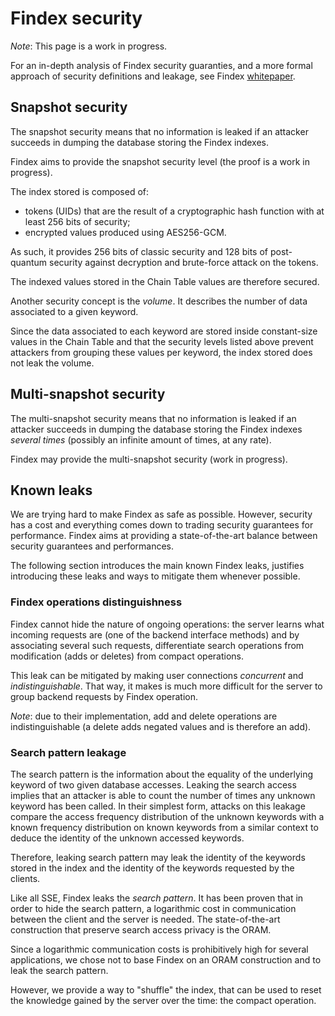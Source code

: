 Findex security
===============

*Note*: This page is a work in progress.

For an in-depth analysis of Findex security guaranties, and a more formal
approach of security definitions and leakage, see Findex
[whitepaper][whitepaper].

## Snapshot security

The snapshot security means that no information is leaked if an attacker
succeeds in dumping the database storing the Findex indexes.

Findex aims to provide the snapshot security level (the proof is a work in
progress).

The index stored is composed of:
- tokens (UIDs) that are the result of a cryptographic hash function with at
  least 256 bits of security;
- encrypted values produced using AES256-GCM.

As such, it provides 256 bits of classic security and 128 bits of post-quantum
security against decryption and brute-force attack on the tokens.

The indexed values stored in the Chain Table values are therefore secured.

Another security concept is the *volume*. It describes the number of data
associated to a given keyword.

Since the data associated to each keyword are stored inside constant-size
values in the Chain Table and that the security levels listed above prevent
attackers from grouping these values per keyword, the index stored does not
leak the volume.

## Multi-snapshot security

The multi-snapshot security means that no information is leaked if an attacker
succeeds in dumping the database storing the Findex indexes *several times*
(possibly an infinite amount of times, at any rate).

Findex may provide the multi-snapshot security (work in progress).

## Known leaks

We are trying hard to make Findex as safe as possible. However, security has a
cost and everything comes down to trading security guarantees for performance.
Findex aims at providing a state-of-the-art balance between security guarantees
and performances.

The following section introduces the main known Findex leaks, justifies
introducing these leaks and ways to mitigate them whenever possible.

### Findex operations distinguishness

Findex cannot hide the nature of ongoing operations: the server learns what
incoming requests are (one of the backend interface methods) and by associating
several such requests, differentiate search operations from modification (adds
or deletes) from compact operations.

This leak can be mitigated by making user connections *concurrent* and
*indistinguishable*. That way, it makes is much more difficult for the server
to group backend requests by Findex operation.

*Note*: due to their implementation, add and delete operations are
indistinguishable (a delete adds negated values and is therefore an add).

### Search pattern leakage

The search pattern is the information about the equality of the underlying
keyword of two given database accesses. Leaking the search access implies that
an attacker is able to count the number of times any unknown keyword has been
called. In their simplest form, attacks on this leakage compare the access
frequency distribution of the unknown keywords with a known frequency
distribution on known keywords from a similar context to deduce the identity of
the unknown accessed keywords.

Therefore, leaking search pattern may leak the identity of the keywords stored
in the index and the identity of the keywords requested by the clients.

Like all SSE, Findex leaks the *search pattern*. It has been proven that in
order to hide the search pattern, a logarithmic cost in communication between
the client and the server is needed. The state-of-the-art construction that
preserve search access privacy is the ORAM.

Since a logarithmic communication costs is prohibitively high for several
applications, we chose not to base Findex on an ORAM construction and to leak
the search pattern.

However, we provide a way to "shuffle" the index, that can be used to reset the
knowledge gained by the server over the time: the compact operation.

<!--
   -# References
   -->

[whitepaper]: ./whitepaper.pdf "Findex whitepaper"
